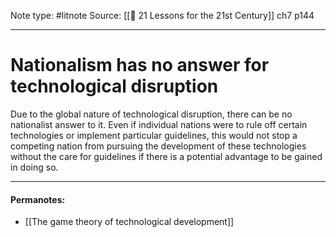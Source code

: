 Note type: #litnote
Source: [[📖 21 Lessons for the 21st Century]] ch7 p144

---
# Nationalism has no answer for technological disruption
Due to the global nature of technological disruption, there can be no nationalist answer to it. Even if individual nations were to rule off certain technologies or implement particular guidelines, this would not stop a competing nation from pursuing the development of these technologies without the care for guidelines if there is a potential advantage to be gained in doing so.

---
#### Permanotes:
- [[The game theory of technological development]]